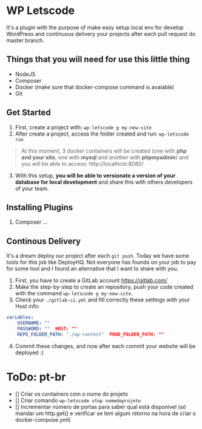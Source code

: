 # WP Letscode

It's a plugin with the purpose of make easy setup local env for develop WordPress and continuous delivery your projects after each pull request do master branch.

## Things that you will need for use this little thing

- NodeJS
- Composer 
- Docker (make sure that docker-compose command is avaiable)
- Git

## Get Started

1. First, create a project with: `wp-letscode g my-new-site`
2. After create a project, access the folder created and run: `wp-letscode run`

> At this moment, 3 docker containers will be created (one with **php and your site**, one with **mysql** and another with **phpmyadmin**) and you will be able to access: http://localhost:8080/

3. With this setup, **you will be able to versionate a version of your database for local development** and share this with others developers of your team.

## Installing Plugins

1. Composer ...

## Continous Delivery
It's a dream deploy our project after each `git push`. Today we have some tools for this job like DeployHQ. Not everyone has founds on your job to pay for some tool and I found an alternative that I want to share with you.

1. First, you have to create a GitLab account https://gitlab.com/
2. Make the step-by-step to create an repository, push your code created with the command `wp-letscode g my-new-site`.
3. Check your `./gitlab-ci.yml` and fill correctly these settings with your Host info:
```yml
variables:
    USERNAME: ""
    PASSWORD: ""  HOST: ""
    REPO_FOLDER_PATH: "./wp-content"  PROD_FOLDER_PATH: ""
```
4. Commit these changes, and now after each commit your website will be deployed :)

# ToDo: pt-br

- [] Criar os containers com o nome do projeto
- [] Criar comando `wp-letscode stop nomedoprojeto`
- [] Incrementar número de portas para saber qual está disponível (só mandar um http.get() e verificar se tem algum retorno na hora de criar o docker-compose.yml) 